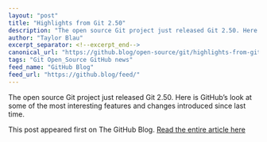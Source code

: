```yaml
---
layout: "post"
title: "Highlights from Git 2.50"
description: "The open source Git project just released Git 2.50. Here is GitHub’s look at some of the most intere..."
author: "Taylor Blau"
excerpt_separator: <!--excerpt_end-->
canonical_url: "https://github.blog/open-source/git/highlights-from-git-2-50/"
tags: "Git Open_Source GitHub news"
feed_name: "GitHub Blog"
feed_url: "https://github.blog/feed/"
---
```


The open source Git project just released Git 2.50. Here is GitHub’s look at some of the most interesting features and changes introduced since last time.<!--excerpt_end-->

This post appeared first on The GitHub Blog. [Read the entire article here](https://github.blog/open-source/git/highlights-from-git-2-50/)

